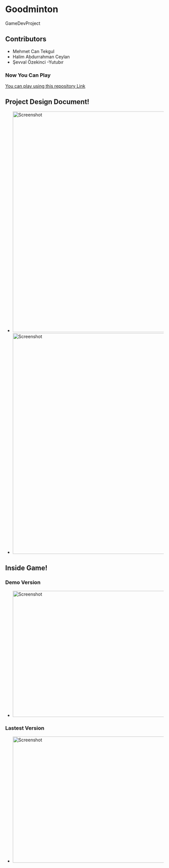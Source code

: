 # Goodminton
GameDevProject
## Contributors
* Mehmet Can Tekgul
* Halim Abdurrahman Ceylan
* Şevval Özekinci -Yutubır
### Now You Can Play 
[You can play using this repository Link](https://github.com/MehmetCanTekgul/Goodminton)
## Project Design Document!
- <img src="https://github-production-user-asset-6210df.s3.amazonaws.com/64225727/247513652-ec4475fd-afba-45ce-abc2-9a2145d92055.jpg" alt="Screenshot" width="500" height="700" />

- <img src="https://github.com/HalimACeylan/goodminton/assets/64225727/8b3463ae-720e-4c19-b281-34f6c3f2d0d4" alt="Screenshot" width="500" height="700" />
## Inside Game!
### Demo Version
- <img src="https://user-images.githubusercontent.com/64225727/234386818-b534272f-2847-448a-99fb-be165f271e4f.png" alt="Screenshot" width="600" height="400" />
### Lastest Version
- <img src="https://github.com/HalimACeylan/goodminton/assets/64225727/dad9a3cc-b25e-4f48-8ce2-5ae0300cf306" alt="Screenshot" width="600" height="400" />


